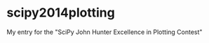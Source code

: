 scipy2014plotting
=================

My entry for the "SciPy John Hunter Excellence in Plotting Contest"
